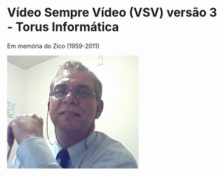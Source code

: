 # Vídeo Sempre Vídeo (VSV) versão 3 - Torus Informática

Em memória do Zico (1959-2011)

![Zico](zico.jpg)
